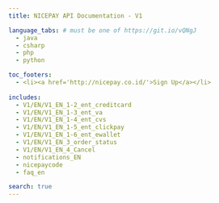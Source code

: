```yaml
---
title: NICEPAY API Documentation - V1

language_tabs: # must be one of https://git.io/vQNgJ
  - java
  - csharp
  - php
  - python

toc_footers:
  - <li><a href='http://nicepay.co.id/'>Sign Up</a></li>
  
includes:
  - V1/EN/V1_EN_1-2_ent_creditcard
  - V1/EN/V1_EN_1-3_ent_va
  - V1/EN/V1_EN_1-4_ent_cvs
  - V1/EN/V1_EN_1-5_ent_clickpay
  - V1/EN/V1_EN_1-6_ent_ewallet
  - V1/EN/V1_EN_3_order_status
  - V1/EN/V1_EN_4_Cancel
  - notifications_EN
  - nicepaycode
  - faq_en

search: true
---
```

